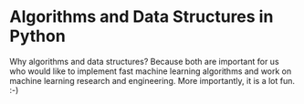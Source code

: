 # Algorithms and Data Structures in Python

Why algorithms and data structures? Because both are important for us who would like to implement fast machine learning algorithms and work on machine learning research and engineering. More importantly, it is a lot fun. :-)
